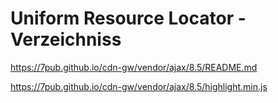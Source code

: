 # Uniform Resource Locator - Verzeichniss

https://7pub.github.io/cdn-gw/vendor/ajax/8.5/README.md

https://7pub.github.io/cdn-gw/vendor/ajax/8.5/highlight.min.js
